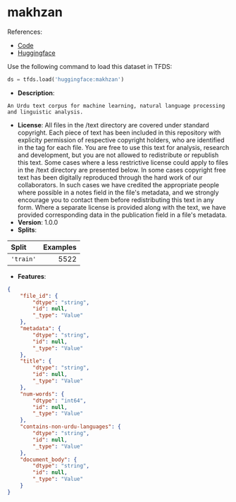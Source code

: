 # makhzan

References:

*   [Code](https://github.com/huggingface/datasets/blob/master/datasets/makhzan)
*   [Huggingface](https://huggingface.co/datasets/makhzan)



Use the following command to load this dataset in TFDS:

```python
ds = tfds.load('huggingface:makhzan')
```

*   **Description**:

```
An Urdu text corpus for machine learning, natural language processing and linguistic analysis.
```

*   **License**: All files in the /text directory are covered under standard copyright. Each piece of text has been included in this repository with explicity permission of respective copyright holders, who are identified in the <meta> tag for each file. You are free to use this text for analysis, research and development, but you are not allowed to redistribute or republish this text. Some cases where a less restrictive license could apply to files in the /text directory are presented below. In some cases copyright free text has been digitally reproduced through the hard work of our collaborators. In such cases we have credited the appropriate people where possible in a notes field in the file's metadata, and we strongly encourage you to contact them before redistributing this text in any form. Where a separate license is provided along with the text, we have provided corresponding data in the publication field in a file's metadata.
*   **Version**: 1.0.0
*   **Splits**:

Split  | Examples
:----- | -------:
`'train'` | 5522

*   **Features**:

```json
{
    "file_id": {
        "dtype": "string",
        "id": null,
        "_type": "Value"
    },
    "metadata": {
        "dtype": "string",
        "id": null,
        "_type": "Value"
    },
    "title": {
        "dtype": "string",
        "id": null,
        "_type": "Value"
    },
    "num-words": {
        "dtype": "int64",
        "id": null,
        "_type": "Value"
    },
    "contains-non-urdu-languages": {
        "dtype": "string",
        "id": null,
        "_type": "Value"
    },
    "document_body": {
        "dtype": "string",
        "id": null,
        "_type": "Value"
    }
}
```


